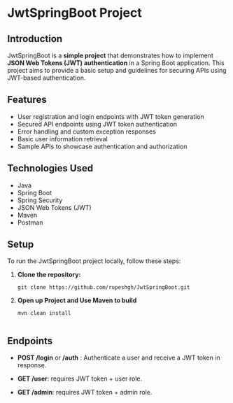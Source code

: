 
# JwtSpringBoot Project

## Introduction

JwtSpringBoot is a **simple project** that demonstrates how to implement **JSON Web Tokens (JWT) authentication** in a Spring Boot application. This project aims to provide a basic setup and guidelines for securing APIs using JWT-based authentication.

## Features

- User registration and login endpoints with JWT token generation
- Secured API endpoints using JWT token authentication
- Error handling and custom exception responses
- Basic user information retrieval
- Sample APIs to showcase authentication and authorization

## Technologies Used

- Java
- Spring Boot
- Spring Security
- JSON Web Tokens (JWT)
- Maven
- Postman

## Setup

To run the JwtSpringBoot project locally, follow these steps:

1. **Clone the repository:**

   ```shell
   git clone https://github.com/rupeshgh/JwtSpringBoot.git

2. **Open up Project and Use Maven to build**
     ```shell
   mvn clean install


## Endpoints

  -  **POST /login** or **/auth** : Authenticate a user and receive a JWT token in response.
  

  -  **GET /user**: requires JWT token + user role.

  - **GET /admin**: requires JWT token + admin role.

